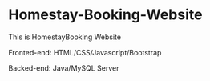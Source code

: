 # Homestay-Booking-Website

This is HomestayBooking Website

Fronted-end: HTML/CSS/Javascript/Bootstrap

Backed-end: Java/MySQL Server
